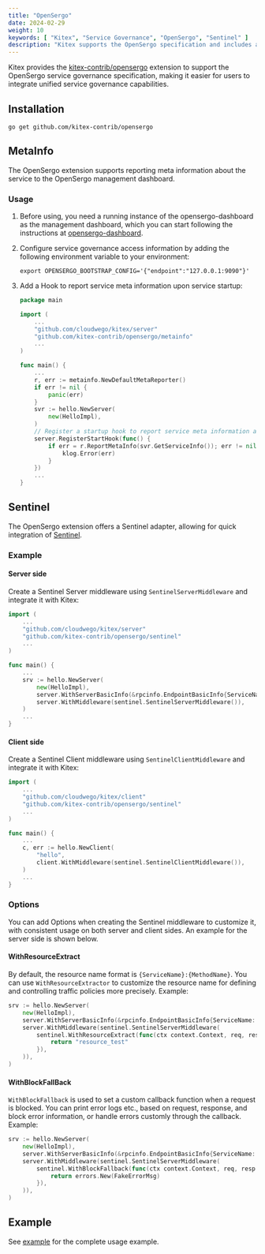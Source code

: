 ```yaml
---
title: "OpenSergo"
date: 2024-02-29
weight: 10
keywords: [ "Kitex", "Service Governance", "OpenSergo", "Sentinel" ]
description: "Kitex supports the OpenSergo specification and includes a guide for integrating Sentinel."
---
```


Kitex provides the [kitex-contrib/opensergo](https://github.com/kitex-contrib/opensergo) extension to support the OpenSergo service governance specification, making it easier for users to integrate unified service governance capabilities.

## Installation

```shell
go get github.com/kitex-contrib/opensergo
```

## MetaInfo

The OpenSergo extension supports reporting meta information about the service to the OpenSergo management dashboard.

### Usage

1. Before using, you need a running instance of the opensergo-dashboard as the management dashboard, which you can start following the instructions at [opensergo-dashboard](https://github.com/opensergo/opensergo-dashboard).

2. Configure service governance access information by adding the following environment variable to your environment:

    ```shell
    export OPENSERGO_BOOTSTRAP_CONFIG='{"endpoint":"127.0.0.1:9090"}'
    ```

3. Add a Hook to report service meta information upon service startup:

    ```go
    package main

    import (
        ...
        "github.com/cloudwego/kitex/server"
        "github.com/kitex-contrib/opensergo/metainfo"
        ...
    )

    func main() {
        ...
        r, err := metainfo.NewDefaultMetaReporter()
        if err != nil {
            panic(err)
        }
        svr := hello.NewServer(
            new(HelloImpl),
        )
        // Register a startup hook to report service meta information at service startup
        server.RegisterStartHook(func() {
            if err = r.ReportMetaInfo(svr.GetServiceInfo()); err != nil {
                klog.Error(err)
            }
        })
        ...
    }
    ```

## Sentinel

The OpenSergo extension offers a Sentinel adapter, allowing for quick integration of [Sentinel](https://sentinelguard.io/en-us/docs/introduction.html).

### Example

#### Server side

Create a Sentinel Server middleware using `SentinelServerMiddleware` and integrate it with Kitex:

```go
import (
    ...
    "github.com/cloudwego/kitex/server"
    "github.com/kitex-contrib/opensergo/sentinel"
    ...
)

func main() {
    ...
    srv := hello.NewServer(
        new(HelloImpl),
        server.WithServerBasicInfo(&rpcinfo.EndpointBasicInfo{ServiceName: "hello"}),
        server.WithMiddleware(sentinel.SentinelServerMiddleware()),
    )
    ...
}
```

#### Client side

Create a Sentinel Client middleware using `SentinelClientMiddleware` and integrate it with Kitex:

```go
import (
    ...
    "github.com/cloudwego/kitex/client"
    "github.com/kitex-contrib/opensergo/sentinel"
    ...
)

func main() {
    ...
    c, err := hello.NewClient(
        "hello",
        client.WithMiddleware(sentinel.SentinelClientMiddleware()),
    )
    ...
}
```

### Options

You can add Options when creating the Sentinel middleware to customize it, with consistent usage on both server and client sides. An example for the server side is shown below.

#### WithResourceExtract

By default, the resource name format is `{ServiceName}:{MethodName}`. You can use `WithResourceExtractor` to customize the resource name for defining and controlling traffic policies more precisely. Example:

```go
srv := hello.NewServer(
    new(HelloImpl),
    server.WithServerBasicInfo(&rpcinfo.EndpointBasicInfo{ServiceName: "hello"}),
    server.WithMiddleware(sentinel.SentinelServerMiddleware(
        sentinel.WithResourceExtract(func(ctx context.Context, req, resp interface{}) string {
            return "resource_test"
        }),
    )),
)
```

#### WithBlockFallBack

`WithBlockFallback` is used to set a custom callback function when a request is blocked. You can print error logs etc., based on request, response, and block error information, or handle errors customly through the callback. Example:

```go
srv := hello.NewServer(
    new(HelloImpl),
    server.WithServerBasicInfo(&rpcinfo.EndpointBasicInfo{ServiceName: "hello"}),
    server.WithMiddleware(sentinel.SentinelServerMiddleware(
        sentinel.WithBlockFallback(func(ctx context.Context, req, resp interface{}, blockErr error) error {
            return errors.New(FakeErrorMsg)
        }),
    )),
)
```

## Example

See [example](https://github.com/kitex-contrib/opensergo/tree/main/example) for the complete usage example.

